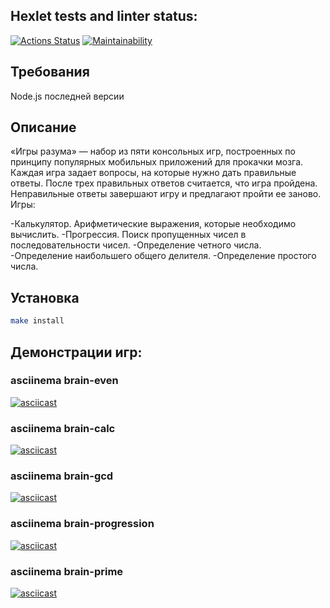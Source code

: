 ## Hexlet tests and linter status:

[![Actions Status](https://github.com/SayanGthb/frontend-project-44/actions/workflows/hexlet-check.yml/badge.svg)](https://github.com/SayanGthb/frontend-project-44/actions)
[![Maintainability](https://api.codeclimate.com/v1/badges/76885834b2528a2855e1/maintainability)](https://codeclimate.com/github/SayanGthb/frontend-project-44/maintainability)
 
## Требования

Node.js последней версии 

## Описание

«Игры разума» — набор из пяти консольных игр, построенных по принципу популярных мобильных приложений для прокачки мозга. Каждая игра задает вопросы, на которые нужно дать правильные ответы. После трех правильных ответов считается, что игра пройдена. Неправильные ответы завершают игру и предлагают пройти ее заново. Игры:

-Калькулятор. Арифметические выражения, которые необходимо вычислить.
-Прогрессия. Поиск пропущенных чисел в последовательности чисел.
-Определение четного числа.
-Определение наибольшего общего делителя.
-Определение простого числа.

## Установка

```bash
make install
```

## Демонстрации игр: 

### asciinema brain-even
[![asciicast](https://asciinema.org/a/AQaB9UYqFYjjxIAKBY7AQ14eq.svg)](https://asciinema.org/a/AQaB9UYqFYjjxIAKBY7AQ14eq)

### asciinema brain-calc
[![asciicast](https://asciinema.org/a/ZEPNyttUqRnNMkUUqjNAyIOZY.svg)](https://asciinema.org/a/ZEPNyttUqRnNMkUUqjNAyIOZY)

### asciinema brain-gcd
[![asciicast](https://asciinema.org/a/637049.svg)](https://asciinema.org/a/637049)

### asciinema brain-progression
[![asciicast](https://asciinema.org/a/637050.svg)](https://asciinema.org/a/637050)

### asciinema brain-prime
[![asciicast](https://asciinema.org/a/637052.svg)](https://asciinema.org/a/637052)
